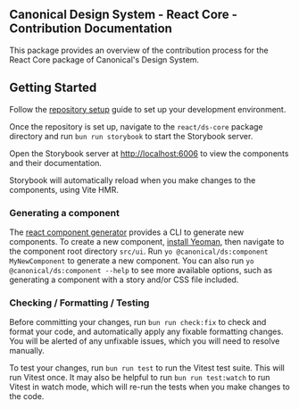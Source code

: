 ## Canonical Design System - React Core - Contribution Documentation

This package provides an overview of the contribution process for the React Core package of Canonical's Design System.

## Getting Started
Follow the [repository setup](../../../README.md) guide to set up your development environment.

Once the repository is set up, navigate to the `react/ds-core` package directory and run `bun run storybook` to start the Storybook server.

Open the Storybook server at [http://localhost:6006](http://localhost:6006) to view the components and their documentation.

Storybook will automatically reload when you make changes to the components, using Vite HMR.

### Generating a component
The [react component generator](../../generator-ds/src/component/README.md) provides a CLI to generate new components.
To create a new component, [install Yeoman](../../generator-ds/README.md), then navigate to the component root directory `src/ui`. 
Run `yo @canonical/ds:component MyNewComponent` to generate a new component.
You can also run `yo @canonical/ds:component --help` to see more available options, such as generating a component with a story and/or CSS file included.

### Checking / Formatting / Testing
Before committing your changes, run `bun run check:fix` to check and format your code, and automatically apply any fixable formatting changes.
You will be alerted of any unfixable issues, which you will need to resolve manually.

To test your changes, run `bun run test` to run the Vitest test suite. This will run Vitest once.
It may also be helpful to run `bun run test:watch` to run Vitest in watch mode, which will re-run the tests when you make changes to the code.
